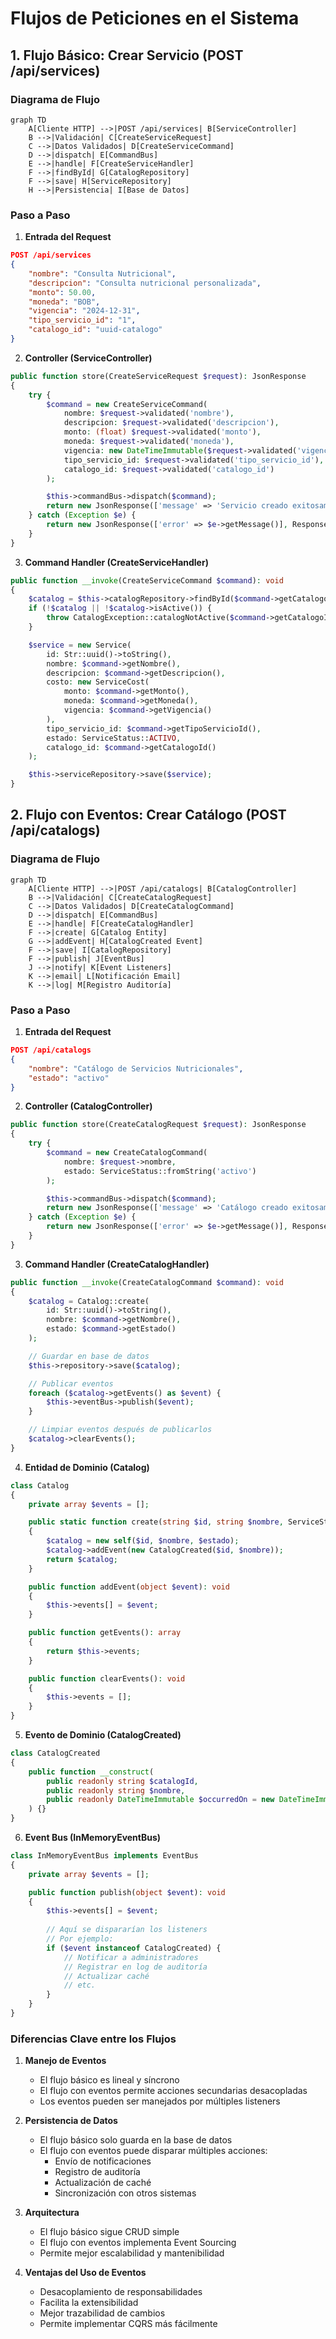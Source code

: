 # Flujos de Peticiones en el Sistema

## 1. Flujo Básico: Crear Servicio (POST /api/services)

### Diagrama de Flujo
```mermaid
graph TD
    A[Cliente HTTP] -->|POST /api/services| B[ServiceController]
    B -->|Validación| C[CreateServiceRequest]
    C -->|Datos Validados| D[CreateServiceCommand]
    D -->|dispatch| E[CommandBus]
    E -->|handle| F[CreateServiceHandler]
    F -->|findById| G[CatalogRepository]
    F -->|save| H[ServiceRepository]
    H -->|Persistencia| I[Base de Datos]
```

### Paso a Paso

1. **Entrada del Request**
```json
POST /api/services
{
    "nombre": "Consulta Nutricional",
    "descripcion": "Consulta nutricional personalizada",
    "monto": 50.00,
    "moneda": "BOB",
    "vigencia": "2024-12-31",
    "tipo_servicio_id": "1",
    "catalogo_id": "uuid-catalogo"
}
```

2. **Controller (ServiceController)**
```php
public function store(CreateServiceRequest $request): JsonResponse
{
    try {
        $command = new CreateServiceCommand(
            nombre: $request->validated('nombre'),
            descripcion: $request->validated('descripcion'),
            monto: (float) $request->validated('monto'),
            moneda: $request->validated('moneda'),
            vigencia: new DateTimeImmutable($request->validated('vigencia')),
            tipo_servicio_id: $request->validated('tipo_servicio_id'),
            catalogo_id: $request->validated('catalogo_id')
        );

        $this->commandBus->dispatch($command);
        return new JsonResponse(['message' => 'Servicio creado exitosamente'], Response::HTTP_CREATED);
    } catch (Exception $e) {
        return new JsonResponse(['error' => $e->getMessage()], Response::HTTP_BAD_REQUEST);
    }
}
```

3. **Command Handler (CreateServiceHandler)**
```php
public function __invoke(CreateServiceCommand $command): void
{
    $catalog = $this->catalogRepository->findById($command->getCatalogoId());
    if (!$catalog || !$catalog->isActive()) {
        throw CatalogException::catalogNotActive($command->getCatalogoId());
    }

    $service = new Service(
        id: Str::uuid()->toString(),
        nombre: $command->getNombre(),
        descripcion: $command->getDescripcion(),
        costo: new ServiceCost(
            monto: $command->getMonto(),
            moneda: $command->getMoneda(),
            vigencia: $command->getVigencia()
        ),
        tipo_servicio_id: $command->getTipoServicioId(),
        estado: ServiceStatus::ACTIVO,
        catalogo_id: $command->getCatalogoId()
    );

    $this->serviceRepository->save($service);
}
```

## 2. Flujo con Eventos: Crear Catálogo (POST /api/catalogs)

### Diagrama de Flujo
```mermaid
graph TD
    A[Cliente HTTP] -->|POST /api/catalogs| B[CatalogController]
    B -->|Validación| C[CreateCatalogRequest]
    C -->|Datos Validados| D[CreateCatalogCommand]
    D -->|dispatch| E[CommandBus]
    E -->|handle| F[CreateCatalogHandler]
    F -->|create| G[Catalog Entity]
    G -->|addEvent| H[CatalogCreated Event]
    F -->|save| I[CatalogRepository]
    F -->|publish| J[EventBus]
    J -->|notify| K[Event Listeners]
    K -->|email| L[Notificación Email]
    K -->|log| M[Registro Auditoría]
```

### Paso a Paso

1. **Entrada del Request**
```json
POST /api/catalogs
{
    "nombre": "Catálogo de Servicios Nutricionales",
    "estado": "activo"
}
```

2. **Controller (CatalogController)**
```php
public function store(CreateCatalogRequest $request): JsonResponse
{
    try {
        $command = new CreateCatalogCommand(
            nombre: $request->nombre,
            estado: ServiceStatus::fromString('activo')
        );

        $this->commandBus->dispatch($command);
        return new JsonResponse(['message' => 'Catálogo creado exitosamente'], Response::HTTP_CREATED);
    } catch (Exception $e) {
        return new JsonResponse(['error' => $e->getMessage()], Response::HTTP_BAD_REQUEST);
    }
}
```

3. **Command Handler (CreateCatalogHandler)**
```php
public function __invoke(CreateCatalogCommand $command): void
{
    $catalog = Catalog::create(
        id: Str::uuid()->toString(),
        nombre: $command->getNombre(),
        estado: $command->getEstado()
    );

    // Guardar en base de datos
    $this->repository->save($catalog);

    // Publicar eventos
    foreach ($catalog->getEvents() as $event) {
        $this->eventBus->publish($event);
    }

    // Limpiar eventos después de publicarlos
    $catalog->clearEvents();
}
```

4. **Entidad de Dominio (Catalog)**
```php
class Catalog
{
    private array $events = [];

    public static function create(string $id, string $nombre, ServiceStatus $estado): self
    {
        $catalog = new self($id, $nombre, $estado);
        $catalog->addEvent(new CatalogCreated($id, $nombre));
        return $catalog;
    }

    public function addEvent(object $event): void
    {
        $this->events[] = $event;
    }

    public function getEvents(): array
    {
        return $this->events;
    }

    public function clearEvents(): void
    {
        $this->events = [];
    }
}
```

5. **Evento de Dominio (CatalogCreated)**
```php
class CatalogCreated
{
    public function __construct(
        public readonly string $catalogId,
        public readonly string $nombre,
        public readonly DateTimeImmutable $occurredOn = new DateTimeImmutable()
    ) {}
}
```

6. **Event Bus (InMemoryEventBus)**
```php
class InMemoryEventBus implements EventBus
{
    private array $events = [];

    public function publish(object $event): void
    {
        $this->events[] = $event;
        
        // Aquí se dispararían los listeners
        // Por ejemplo:
        if ($event instanceof CatalogCreated) {
            // Notificar a administradores
            // Registrar en log de auditoría
            // Actualizar caché
            // etc.
        }
    }
}
```

### Diferencias Clave entre los Flujos

1. **Manejo de Eventos**
   - El flujo básico es lineal y síncrono
   - El flujo con eventos permite acciones secundarias desacopladas
   - Los eventos pueden ser manejados por múltiples listeners

2. **Persistencia de Datos**
   - El flujo básico solo guarda en la base de datos
   - El flujo con eventos puede disparar múltiples acciones:
     * Envío de notificaciones
     * Registro de auditoría
     * Actualización de caché
     * Sincronización con otros sistemas

3. **Arquitectura**
   - El flujo básico sigue CRUD simple
   - El flujo con eventos implementa Event Sourcing
   - Permite mejor escalabilidad y mantenibilidad

4. **Ventajas del Uso de Eventos**
   - Desacoplamiento de responsabilidades
   - Facilita la extensibilidad
   - Mejor trazabilidad de cambios
   - Permite implementar CQRS más fácilmente 
